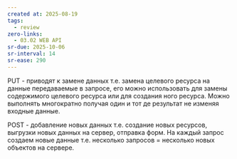 ```yaml
---
created at: 2025-08-19
tags:
  - review
zero-links:
  - 03.02 WEB API
sr-due: 2025-10-06
sr-interval: 14
sr-ease: 290
---
```

PUT - приводят к замене данных т.е. замена целевого ресурса на данные передаваемые в запросе, его можно использовать для замены содержимого целевого ресурса или для создания ного ресурса. Можно выполнять многократно получая один и тот де результат не изменяя входные данные.

POST - добавление новых данных т.е. создание новых ресурсов, выгрузки новых данных на сервер, отправка форм. На каждый запрос создаем новые данные т.е. несколько запросов = несколько новых объектов на сервере.